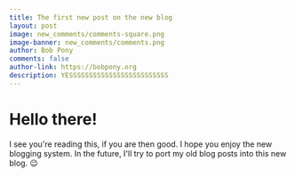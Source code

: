 ```yaml
---
title: The first new post on the new blog
layout: post
image: new_comments/comments-square.png
image-banner: new_comments/comments.png
author: Bob Pony
comments: false
author-link: https://bobpony.org
description: YESSSSSSSSSSSSSSSSSSSSSSSSS
---
```

# Hello there!
I see you're reading this, if you are then good. I hope you enjoy the new blogging system.
In the future, I'll try to port my old blog posts into this new blog. :wink:
